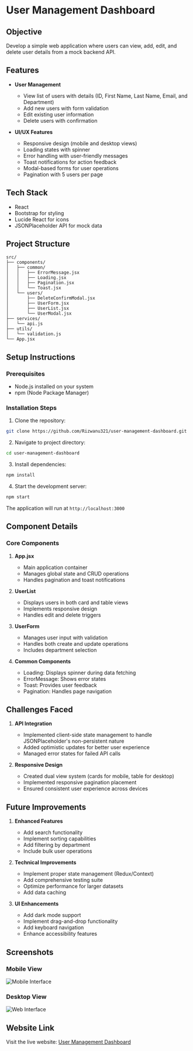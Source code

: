 # User Management Dashboard

## Objective

Develop a simple web application where users can view, add, edit, and delete user details from a mock backend API.

## Features

- **User Management**

  - View list of users with details (ID, First Name, Last Name, Email, and Department)
  - Add new users with form validation
  - Edit existing user information
  - Delete users with confirmation

- **UI/UX Features**
  - Responsive design (mobile and desktop views)
  - Loading states with spinner
  - Error handling with user-friendly messages
  - Toast notifications for action feedback
  - Modal-based forms for user operations
  - Pagination with 5 users per page

## Tech Stack

- React
- Bootstrap for styling
- Lucide React for icons
- JSONPlaceholder API for mock data

## Project Structure

```
src/
├── components/
│   ├── common/
│   │   ├── ErrorMessage.jsx
│   │   ├── Loading.jsx
│   │   ├── Pagination.jsx
│   │   └── Toast.jsx
│   └── users/
│       ├── DeleteConfirmModal.jsx
│       ├── UserForm.jsx
│       ├── UserList.jsx
│       └── UserModal.jsx
├── services/
│   └── api.js
├── utils/
│   └── validation.js
└── App.jsx
```

## Setup Instructions

### Prerequisites

- Node.js installed on your system
- npm (Node Package Manager)

### Installation Steps

1. Clone the repository:

```bash
git clone https://github.com/Rizwanu321/user-management-dashboard.git
```

2. Navigate to project directory:

```bash
cd user-management-dashboard
```

3. Install dependencies:

```bash
npm install
```

4. Start the development server:

```bash
npm start
```

The application will run at `http://localhost:3000`

## Component Details

### Core Components

1. **App.jsx**

   - Main application container
   - Manages global state and CRUD operations
   - Handles pagination and toast notifications

2. **UserList**

   - Displays users in both card and table views
   - Implements responsive design
   - Handles edit and delete triggers

3. **UserForm**

   - Manages user input with validation
   - Handles both create and update operations
   - Includes department selection

4. **Common Components**
   - Loading: Displays spinner during data fetching
   - ErrorMessage: Shows error states
   - Toast: Provides user feedback
   - Pagination: Handles page navigation

## Challenges Faced

1. **API Integration**

   - Implemented client-side state management to handle JSONPlaceholder's non-persistent nature
   - Added optimistic updates for better user experience
   - Managed error states for failed API calls

2. **Responsive Design**
   - Created dual view system (cards for mobile, table for desktop)
   - Implemented responsive pagination placement
   - Ensured consistent user experience across devices

## Future Improvements

1. **Enhanced Features**

   - Add search functionality
   - Implement sorting capabilities
   - Add filtering by department
   - Include bulk user operations

2. **Technical Improvements**

   - Implement proper state management (Redux/Context)
   - Add comprehensive testing suite
   - Optimize performance for larger datasets
   - Add data caching

3. **UI Enhancements**
   - Add dark mode support
   - Implement drag-and-drop functionality
   - Add keyboard navigation
   - Enhance accessibility features

## Screenshots

### Mobile View

![Mobile Interface](https://res.cloudinary.com/dngzbeidb/image/upload/v1737995595/eca1vonadgf7tse51y2c.jpg)

### Desktop View

![Web Interface](https://res.cloudinary.com/dngzbeidb/image/upload/v1737995689/zbjeaihhpzbunfs9ure1.png)

## Website Link

Visit the live website: [User Management Dashboard](https://user-management-dashboard-ecru-five.vercel.app/)

